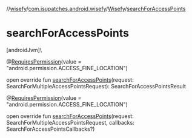 //[wisefy](../../../index.md)/[com.isupatches.android.wisefy](../index.md)/[Wisefy](index.md)/[searchForAccessPoints](search-for-access-points.md)

# searchForAccessPoints

[androidJvm]\

@[RequiresPermission](https://developer.android.com/reference/kotlin/androidx/annotation/RequiresPermission.html)(value = &quot;android.permission.ACCESS_FINE_LOCATION&quot;)

open override fun [searchForAccessPoints](search-for-access-points.md)(request: SearchForMultipleAccessPointsRequest): SearchForAccessPointsResult

@[RequiresPermission](https://developer.android.com/reference/kotlin/androidx/annotation/RequiresPermission.html)(value = &quot;android.permission.ACCESS_FINE_LOCATION&quot;)

open override fun [searchForAccessPoints](search-for-access-points.md)(request: SearchForMultipleAccessPointsRequest, callbacks: SearchForAccessPointsCallbacks?)
